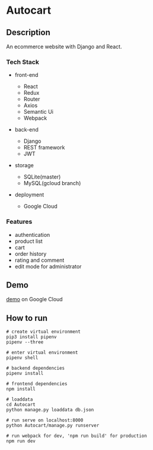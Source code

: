 # Autocart


## Description

An ecommerce website with Django and React. 

### Tech Stack

- front-end
	- React
	- Redux
	- Router
	- Axios
	- Semantic Ui	
	- Webpack

- back-end
	- Django
	- REST framework
	- JWT
	
- storage
	- SQLite(master)
	- MySQL(gcloud branch)

- deployment
	- Google Cloud

### Features

- authentication
- product list
- cart
- order history
- rating and comment
- edit mode for administrator 


## Demo

[demo](https://autocart.rj.r.appspot.com/) on Google Cloud

## How to run

```
# create virtual environment
pip3 install pipenv
pipenv --three

# enter virtual environment
pipenv shell

# backend dependencies
pipenv install

# frontend dependencies 
npm install

# loaddata
cd Autocart
python manage.py loaddata db.json

# run serve on localhost:8000
python Autocart/manage.py runserver

# run webpack for dev, 'npm run build' for production
npm run dev
```

## 